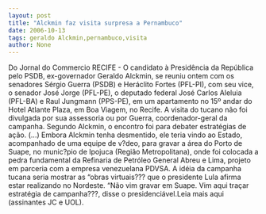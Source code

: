 ```yaml
---
layout: post
title: "Alckmin faz visita surpresa a Pernambuco"
date: 2006-10-13
tags: geraldo Alckmin,pernambuco,visita
author: None
---
```

Do Jornal do Commercio
RECIFE - O candidato à Presidência da República pelo PSDB, ex-governador Geraldo Alckmin, se reuniu ontem com os senadores Sérgio Guerra (PSDB) e Heráclito Fortes (PFL-PI), com seu vice, o senador José Jorge (PFL-PE), o deputado federal José Carlos Aleluia (PFL-BA) e Raul Jungmann (PPS-PE), em um apartamento no 15º andar do Hotel Atlante Plaza, em Boa Viagem, no Recife. 
A visita do tucano não foi divulgada por sua assessoria ou por Guerra, coordenador-geral da campanha. Segundo Alckmin, o encontro foi para debater estratégias de ação.
(...) Embora Alckmin tenha desmentido, ele teria vindo ao Estado, acompanhado de uma equipe de v?deo, para gravar a área do Porto de Suape, no munic?pio de Ipojuca (Região Metropolitana), onde foi colocada a pedra fundamental da Refinaria de Petróleo General Abreu e Lima, projeto em parceria com a empresa venezuelana PDVSA.
A idéia da campanha tucana seria mostrar as “obras virtuais??? que o presidente Lula afirma estar realizando no Nordeste. “Não vim gravar em Suape. Vim aqui traçar estratégia de campanha???, disse o presidenciável.Leia mais aqui (assinantes JC e UOL). 